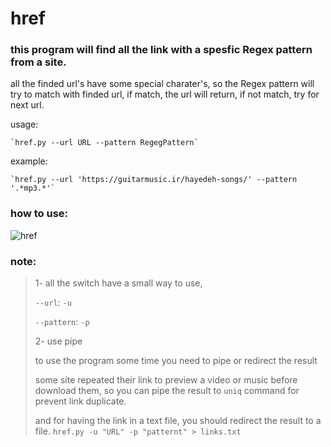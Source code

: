 # href

### this program will find all the link with a spesfic __Regex__ pattern from a site.


all the finded url's have some special charater's, so the Regex pattern will try to match with finded url, if match, the url will return, if not match, try for next url.


usage:

	`href.py --url URL --pattern RegegPattern`
	
example:

	`href.py --url 'https://guitarmusic.ir/hayedeh-songs/' --pattern '.*mp3.*'`


### how to use:
![href](https://s4.uupload.ir/files/ezgif.com-gif-maker_6tmk.gif)


### note:
> 
> 1- all the switch have a small way to use,
>
> `--url`: `-u`
>
> `--pattern`: `-p`
>
> 2- use pipe
>
> to use the program some time you need to pipe or redirect the result
>
> some site repeated their link to preview a video or music before download them, so you can pipe the result to `uniq` command for prevent link duplicate.
>
> and for having the link in a text file, you should redirect the result to a file. `href.py -u "URL" -p "patternt" > links.txt`
